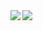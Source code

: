 <a href="https://feisky.xyz/about">
  <img align="left" src="https://github-readme-stats.vercel.app/api?username=srodi&show_icons=true" />
</a>
<a href="https://feisky.xyz/about">
  <img align="left" src="https://github-readme-stats.vercel.app/api/top-langs/?username=srodi" />
</a>
